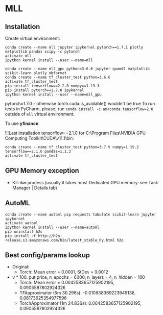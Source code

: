 # MLL

## Installation

Create virtual environment:
```
conda create --name mll jupyter ipykernel pytorch==1.7.1 plotly matplotlib pandas scipy -c pytorch
activate mll
ipython kernel install --user --name=mll
```

```
conda create --name mll_gpu python=3.6.6 jupyter quandl matplotlib scikit-learn plotly nbformat
conda create --name tf_cluster_test python=3.6.6
activate tf_cluster_test
pip install tensorflow==2.2.0 numpy==1.19.3
pip install pytorch==1.7.0 ipykernel
ipython kernel install --user --name=mll_gpu
```
pytorch=1.7.0 - otherwise torch.cuda.is_available() wouldn't be true
To run tests in PyCharm, please, run `conda install -c anaconda tensorflow=2.0` outside of `mll` virtual environment.


To use __yfinance__:

!!!Last installation tensorflow==2.1.0 for C:\Program Files\NVIDIA GPU Computing Toolkit\CUDA\v11.1\bin:
```
conda create --name tf_cluster_test python=3.7.9 numpy=1.19.2 tensorflow==2.1.0 pandas=1.1.3
activate tf_cluster_test
```
## GPU Memory exception

* Kill `dwm` process (usually it takes most Dedicated GPU memory: see Task Manager | Details tab) 

## AutoML
```
conda create --name automl pip requests tabulate scikit-learn jupyter ipykernel
activate automl
ipython kernel install --user --name=automl
pip uninstall h2o
pip install -f http://h2o-release.s3.amazonaws.com/h2o/latest_stable_Py.html h2o
```

## Best config/params lookup
* Original:
    * Torch: Mean error = 0.0001, StDev = 0.0012
* v * 100. put price, n_epochs = 6000, n_layers = 4, n_hidden = 100
    * Torch: Mean error = 0.0042583657125902195, 0.0905587802924326
    * TFApproximator (5m 30.298s): -0.010638369223945138, 0.08173625354977596
    * TorchApproximator (1m 24.836s): 0.0042583657125902195, 0.0905587802924326